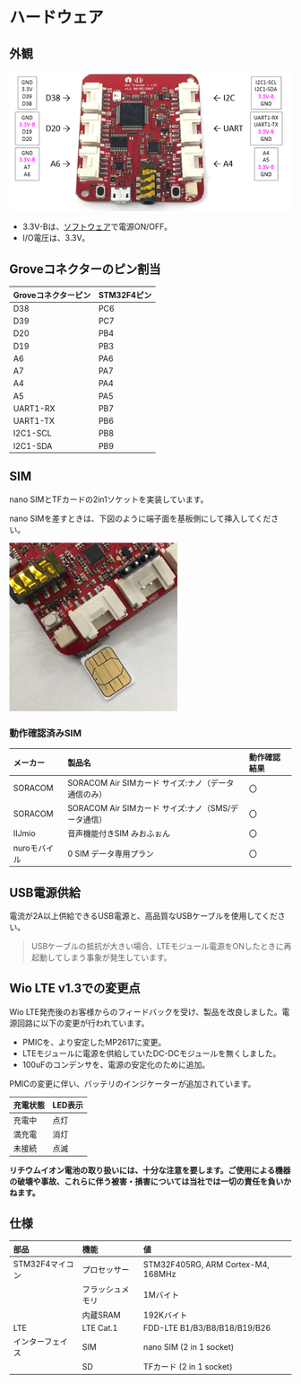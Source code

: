 # ハードウェア

## 外観

![13](img/13.png)

* 3.3V-Bは、[ソフトウェア](Reference-ja.md#powersupplygrove)で電源ON/OFF。
* I/O電圧は、3.3V。

## Groveコネクターのピン割当

|Groveコネクターピン|STM32F4ピン|
|:--|:--|
|D38|PC6|
|D39|PC7|
|D20|PB4|
|D19|PB3|
|A6|PA6|
|A7|PA7|
|A4|PA4|
|A5|PA5|
|UART1-RX|PB7|
|UART1-TX|PB6|
|I2C1-SCL|PB8|
|I2C1-SDA|PB9|

## SIM

nano SIMとTFカードの2in1ソケットを実装しています。

nano SIMを差すときは、下図のように端子面を基板側にして挿入してください。

![14](img/14.png)

### 動作確認済みSIM

|メーカー|製品名|動作確認結果|
|:--|:--|:--|
|SORACOM|SORACOM Air SIMカード サイズ:ナノ（データ通信のみ）|〇|
|SORACOM|SORACOM Air SIMカード サイズ:ナノ（SMS/データ通信）|〇|
|IIJmio|音声機能付きSIM みおふぉん|〇|
|nuroモバイル|0 SIM データ専用プラン|〇|


## USB電源供給

電流が2A以上供給できるUSB電源と、高品質なUSBケーブルを使用してください。

> USBケーブルの抵抗が大きい場合、LTEモジュール電源をONしたときに再起動してしまう事象が発生しています。

## Wio LTE v1.3での変更点

Wio LTE発売後のお客様からのフィードバックを受け、製品を改良しました。電源回路に以下の変更が行われています。

* PMICを、より安定したMP2617に変更。
* LTEモジュールに電源を供給していたDC-DCモジュールを無くしました。
* 100uFのコンデンサを、電源の安定化のために追加。

PMICの変更に伴い、バッテリのインジケーターが追加されています。

|充電状態|LED表示|
|:--|:--|
|充電中|点灯|
|満充電|消灯|
|未接続|点滅|

**リチウムイオン電池の取り扱いには、十分な注意を要します。ご使用による機器の破壊や事故、これらに伴う被害・損害については当社では一切の責任を負いかねます。**

## 仕様

|部品|機能|値|
|:--|:--|:--|
|STM32F4マイコン|プロセッサー|STM32F405RG, ARM Cortex-M4, 168MHz|
||フラッシュメモリ|1Mバイト|
||内蔵SRAM|192Kバイト|
|LTE|LTE Cat.1|FDD-LTE B1/B3/B8/B18/B19/B26|
|インターフェイス|SIM|nano SIM (2 in 1 socket)|
||SD|TFカード (2 in 1 socket)|
